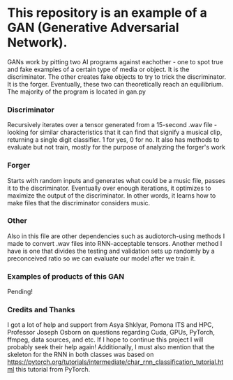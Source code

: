 # This repository is an example of a GAN (Generative Adversarial Network). 
 GANs work by pitting two AI programs against eachother - one to spot true and fake examples of a certain type of media or object. It is the discriminator. The other creates fake objects to try to trick the discriminator. It is the forger. Eventually, these two can theoretically reach an equilibrium. The majority of the program is located in gan.py
 
### Discriminator
Recursively iterates over a tensor generated from a 15-second .wav file - looking for similar characteristics that it can find that signify a musical clip, returning a single digit classifier. 1 for yes, 0 for no. It also has methods to evaluate but not train, mostly for the purpose of analyzing the forger's work  

### Forger
Starts with random inputs and generates what could be a music file, passes it to the discriminator. Eventually over enough iterations, it optimizes to maximize the output of the discriminator. In other words, it learns how to make files that the discriminator considers music.

### Other
Also in this file are other dependencies such as audiotorch-using methods I made to convert .wav files into RNN-acceptable tensors. Another method I have is one that divides the testing and validation sets up randomly by a preconceived ratio so we can evaluate our model after we train it.

### Examples of products of this GAN

Pending!


### Credits and Thanks

I got a lot of help and support from Asya Shklyar, Pomona ITS and HPC, Professor Joseph Osborn on questions regarding Cuda, GPUs, PyTorch, ffmpeg, data sources, and etc. If I hope to continue this project I will probably seek their help again! Additionally, I must also mention that the skeleton for the RNN in both classes was based on https://pytorch.org/tutorials/intermediate/char_rnn_classification_tutorial.html this tutorial from PyTorch.
